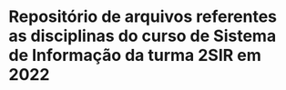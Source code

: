 # Repositório de arquivos referentes as disciplinas do curso de Sistema de Informação da turma 2SIR em 2022
